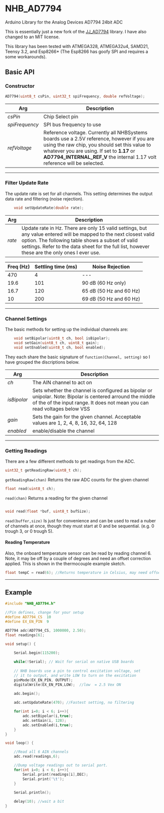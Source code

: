 # NHB_AD7794
Arduino Library for the Analog Devices AD7794 24bit ADC

This is essentially just a new fork of the [JJ_AD7794](https://github.com/jjuliano77/JJ_AD7794) library. I have also changed to an MIT license.

This library has been tested with ATMEGA328, ATMEGA32u4, SAMD21, Teensy 3.2, and Esp8266* (The Esp8266 has goofy SPI and requires a some workarounds).  
  
Basic API  
--------


### Constructor
```c
AD7794(uint8_t csPin, uint32_t spiFrequency, double refVoltage);
```
|Arg|Description|
| ------ | --------------- |
|*csPin* | Chip Select pin |
|*spiFrequency*|SPI bus frequency to use|
|*refVoltage*  |Reference voltage. Currently all NHBSystems boards use a 2.5V       reference, however if you are using the raw chip, you should set this value to whatever you are using. If set to **1.17** or **AD7794_INTERNAL_REF_V** the internal 1.17 volt reference will be selected.|

--------------------------

### Filter Update Rate
The update rate is set for all channels. This setting determines the output data rate and filtering (noise rejection).
```c
    void setUpdateRate(double rate);
```
|Arg|Description|
| ------ | --------------- |
|*rate* | Update rate in Hz. There are only 15 valid settings, but any value entered will be mapped to the next closest valid option. The following table shows a subset of valid settings. Refer to the data sheet for the full list, however these are the only ones I ever use. 

|Freq (Hz)| Settling time (ms) | Noise Rejection |
| ------- | ------------------ | --------------- |
|  470    | 4                  | ---             |
|  19.6   | 101                | 90 dB (60 Hz only)     |
|  16.7   | 120                | 65 dB (50 Hz and 60 Hz)|
|  10     | 200                | 69 dB (50 Hz and 60 Hz)|

-------------------------------

### Channel Settings
The basic methods for setting up the individual channels are:
```c
    void setBipolar(uint8_t ch, bool isBipolar);
    void setGain(uint8_t ch, uint8_t gain);
    void setEnabled(uint8_t ch, bool enabled);
```
They each share the basic signature of `function(Channel, setting)` so I have grouped the discriptions below.

|Arg|Description|
| ------ | --------------- |
|*ch* | The AIN channel to act on |
|*isBipolar*| Sets whether the channel is configured as bipolar or unipolar. Note: Bipolar is centered arround the middle of the of the input range. It does not mean you can read voltages below VSS|
|*gain*  |Sets the gain for the given channel. Acceptable values are 1, 2, 4, 8, 16, 32, 64, 128 |
|*enabled*| enable/disable the channel|

-------------------------

### Getting Readings
There are a few different methods to get readings from the ADC.
```c
uint32_t getReadingRaw(uint8_t ch);
```
`getReadingRaw(chan)` Returns the raw ADC counts for the given channel 

```c 
float read(uint8_t ch);
```
`read(chan)` Returns a reading for the given channel
```c

void read(float *buf, uint8_t bufSize);
```
`read(buffer,size)` Is just for convenience and can be used to read a nuber of channels at once, though they must start at 0 and be sequential. (e.g. 0 trough 3, or 0 trough 5). 

#### Reading Temperature
Also, the onboard temperature sensor can be read by reading channel 6. Note, it may be off by a couple of degrees and need an offset correction applied. This is shown in the thermocouple example sketch.
```c
float tempC = read(6); //Returns temperature in Celsius, may need offset corection
```

------------------------

Example
-----------
```c
#include "NHB_AD7794.h"

//Pin defines, change for your setup
#define AD7794_CS  10  
#define EX_EN_PIN  9  

AD7794 adc(AD7794_CS, 1000000, 2.50);
float readings[6];

void setup() {
  
    Serial.begin(115200);

    while(!Serial); // Wait for serial on native USB boards
    
    // NHB boards use a pin to control excitation voltage, set 
    // it to output, and write LOW to turn on the excitation
    pinMode(EX_EN_PIN, OUTPUT); 
    digitalWrite(EX_EN_PIN,LOW);  //low  = 2.5 Vex ON

    adc.begin();
  
    adc.setUpdateRate(470); //Fastest setting, no filtering

    for(int i=0; i < 6; i++){
        adc.setBipolar(i,true);    
        adc.setGain(i, 128);    
        adc.setEnabled(i,true);
    }    
}

void loop() {

    //Read all 6 AIN channels
    adc.read(readings,6);  

    //Dump voltage readings out to serial port.
    for(int i=0; i < 6; i++){
        Serial.print(readings[i],DEC);
        Serial.print('\t');
    }  
  
    Serial.println();

    delay(10); //wait a bit
}
```